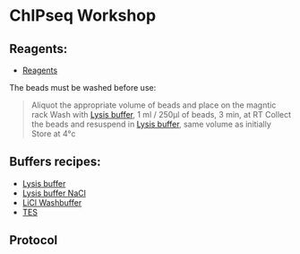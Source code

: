 # ChIPseq Workshop


## Reagents:

* [Reagents](reagents.md)

The beads must be washed before use:
> Aliquot the appropriate volume of beads and place on the magntic rack
  Wash with [Lysis buffer](Lysis_Buffer.md), 1 ml / 250µl of beads, 3 min, at RT
  Collect the beads and resuspend in [Lysis buffer](Lysis_Buffer.md), same volume as initially
  Store at 4°c


## Buffers recipes:

* [Lysis buffer](Lysis_Buffer.md)
* [Lysis buffer NaCl](Lysis_Buffer_500.md)  
* [LiCl Washbuffer](LiCl_Buffer.md)  
* [TES](TES.md)



## Protocol

